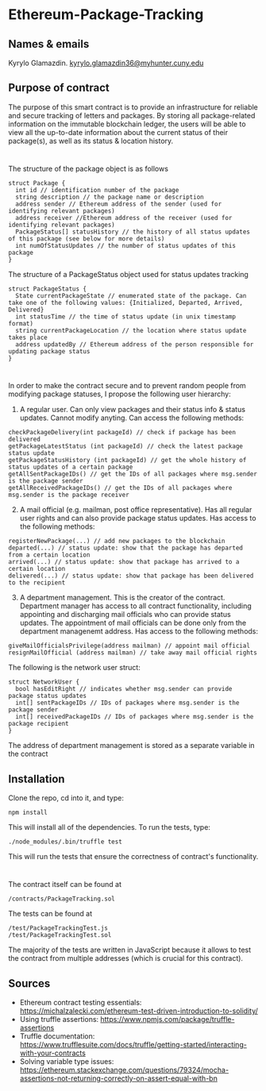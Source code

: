 # Ethereum-Package-Tracking

## Names & emails 

Kyrylo Glamazdin. kyrylo.glamazdin36@myhunter.cuny.edu

## Purpose of contract

The purpose of this smart contract is to provide an infrastructure for reliable and secure tracking of letters and packages. By storing all package-related information on the immutable blockchain ledger, the users will be able to view all the up-to-date information about the current status of their package(s), as well as its status & location history.

#

The structure of the package object is as follows
```
struct Package {
  int id // identification number of the package
  string description // the package name or description
  address sender // Ethereum address of the sender (used for identifying relevant packages)
  address receiver //Ethereum address of the receiver (used for identifying relevant packages)
  PackageStatus[] statusHistory // the history of all status updates of this package (see below for more details)
  int numOfStatusUpdates // the number of status updates of this package
}
```

The structure of a PackageStatus object used for status updates tracking
```
struct PackageStatus {
  State currentPackageState // enumerated state of the package. Can take one of the following values: {Initialized, Departed, Arrived, Delivered}
  int statusTime // the time of status update (in unix timestamp format)
  string currentPackageLocation // the location where status update takes place
  address updatedBy // Ethereum address of the person responsible for updating package status
}
```

#

In order to make the contract secure and to prevent random people from modifying package statuses, I propose the following user hierarchy:
1) A regular user. Can only view packages and their status info & status updates. Cannot modify anyting. Can access the following methods:
```
checkPackageDelivery(int packageId) // check if package has been delivered
getPackageLatestStatus (int packageId) // check the latest package status update
getPackageStatusHistory (int packageId) // get the whole history of status updates of a certain package
getAllSentPackageIDs() // get the IDs of all packages where msg.sender is the package sender
getAllReceivedPackageIDs() // get the IDs of all packages where msg.sender is the package receiver
```
2) A mail official (e.g. mailman, post office representative). Has all regular user rights and can also provide package status updates. Has access to the following methods:
```
registerNewPackage(...) // add new packages to the blockchain
departed(...) // status update: show that the package has departed from a certain location
arrived(...) // status update: show that package has arrived to a certain location
delivered(...) // status update: show that package has been delivered to the recipient
```
3) A department management. This is the creator of the contract. Department manager has access to all contract functionality, including appointing and discharging mail officials who can provide status updates. The appointment of mail officials can be done only from the department managenemt address. Has access to the following methods:
```
giveMailOfficialsPrivilege(address mailman) // appoint mail official
resignMailOfficial (address mailman) // take away mail official rights
```

The following is the network user struct:
```
struct NetworkUser {
  bool hasEditRight // indicates whether msg.sender can provide package status updates
  int[] sentPackageIDs // IDs of packages where msg.sender is the package sender
  int[] receivedPackageIDs // IDs of packages where msg.sender is the package recipient
}
```

The address of department management is stored as a separate variable in the contract

## Installation

Clone the repo, cd into it, and type:
```
npm install
```
This will install all of the dependencies. To run the tests, type:
```
./node_modules/.bin/truffle test
```
This will run the tests that ensure the correctness of contract's functionality.

#

The contract itself can be found at 
```
/contracts/PackageTracking.sol
```
The tests can be found at
```
/test/PackageTrackingTest.js
/test/PackageTrackingTest.sol
```

The majority of the tests are written in JavaScript because it allows to test the contract from multiple addresses (which is crucial for this contract).

## Sources

* Ethereum contract testing essentials: https://michalzalecki.com/ethereum-test-driven-introduction-to-solidity/
* Using truffle assertions: https://www.npmjs.com/package/truffle-assertions
* Truffle documentation: https://www.trufflesuite.com/docs/truffle/getting-started/interacting-with-your-contracts
* Solving variable type issues: https://ethereum.stackexchange.com/questions/79324/mocha-assertions-not-returning-correctly-on-assert-equal-with-bn
